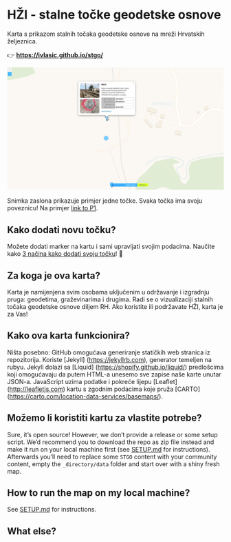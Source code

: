 # HŽI - stalne točke geodetske osnove

Karta s prikazom stalnih točaka geodetske osnove na mreži Hrvatskih željeznica.

👉 __https://ivlasic.github.io/stgo/__

![Screenshot](https://raw.githubusercontent.com/ivlasic/stgo/master/assets/images/screenshot.png)

Snimka zaslona prikazuje primjer jedne točke. Svaka točka ima svoju poveznicu! Na primjer [link to P1](https://ivlasic.github.io/stgo/#m202-515).

## Kako dodati novu točku?

Možete dodati marker na kartu i sami upravljati svojim podacima. Naučite kako [3 načina kako dodati svoju točku](https://github.com/ivlasic/stgo/tree/master/_directory)! 🚀

## Za koga je ova karta?

Karta je namijenjena svim osobama uključenim u održavanje i izgradnju pruga: geodetima, graževinarima i drugima. Radi se o vizualizaciji stalnih točaka geodetske osnove diljem RH. Ako koristite ili podržavate HŽI, karta je za Vas!

## Kako ova karta funkcionira?

Ništa posebno: GitHub omogućava generiranje statičkih web stranica iz repozitorija. Koriste [Jekyll] (https://jekyllrb.com), generator temeljen na rubyu. Jekyll dolazi sa [Liquid] (https://shopify.github.io/liquid/) predlošcima koji omogućavaju da putem HTML-a unesemo sve zapise naše karte unutar JSON-a. JavaScript uzima podatke i pokreće lijepu [Leaflet] (http://leafletjs.com) kartu s zgodnim podacima koje pruža [CARTO] (https://carto.com/location-data-services/basemaps/).

## Možemo li koristiti kartu za vlastite potrebe?

Sure, it’s open source! However, we don’t provide a release or some setup script. We’d recommend you to download the repo as zip file instead and make it run on your local machine first (see [SETUP.md](https://github.com/ivlasic/stgo/blob/master/SETUP.md) for instructions). Afterwards you’ll need to replace some `STGO` content with your community content, empty the `_directory/data` folder and start over with a shiny fresh map.

## How to run the map on my local machine?

See [SETUP.md](https://github.com/ivlasic/stgo/blob/master/SETUP.md) for instructions.

## What else?

